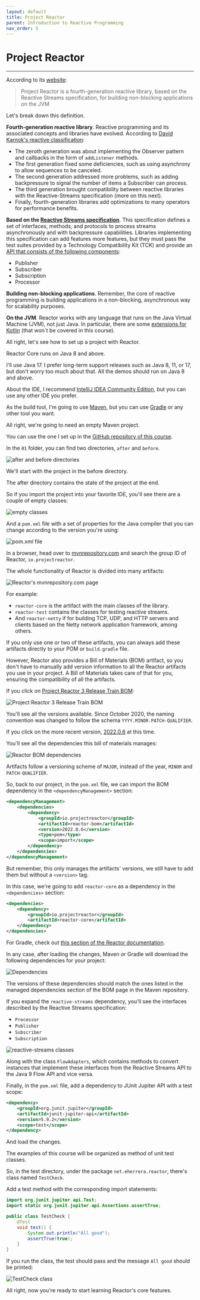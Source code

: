 ```yaml
---
layout: default
title: Project Reactor
parent: Introduction to Reactive Programming
nav_order: 5
---
```


# Project Reactor
* * *
According to its [website](https://projectreactor.io):

> Project Reactor is a fourth-generation reactive library, based on the Reactive Streams specification, for building non-blocking applications on the JVM

Let's break down this definition.

**Fourth-generation reactive library**. Reactive programming and its associated concepts and libraries have evolved. According to [David Karnok's reactive classification](https://akarnokd.blogspot.com/2016/03/operator-fusion-part-1.html):
- The zeroth generation was about implementing the Observer pattern and callbacks in the form of `addListener` methods. 
- The first generation fixed some deficiencies, such as using asynchrony to allow sequences to be canceled. 
- The second generation addressed more problems, such as adding backpressure to signal the number of items a Subscriber can process. 
- The third generation brought compatibility between reactive libraries with the Reactive-Streams specification (more on this next).
- Finally, fourth-generation libraries add optimizations to many operators for performance benefits.

**Based on the [Reactive Streams specification](https://www.reactive-streams.org)**. This specification defines a set of interfaces, methods, and protocols to process streams asynchronously and with backpressure capabilities. Libraries implementing this specification can add features more features, but they must pass the test suites provided by a Technology Compatibility Kit (TCK) and provide an [API that consists of the following components](https://github.com/reactive-streams/reactive-streams-jvm/blob/v1.0.3/README.md#api-components):
- Publisher
- Subscriber
- Subscription
- Processor

**Building non-blocking applications**. Remember, the core of reactive programming is building applications in a non-blocking, asynchronous way for scalability purposes.

**On the JVM**. Reactor works with any language that runs on the Java Virtual Machine (JVM), not just Java. In particular, there are some [extensions for Kotlin](https://projectreactor.io/docs/core/release/reference/#kotlin) (that won´t be covered in this course).

All right, let's see how to set up a project with Reactor.

Reactor Core runs on Java 8 and above. 

I'll use Java 17. I prefer long-term support releases such as Java 8, 11, or 17, but don't worry too much about that. All the demos should run on Java 8 and above.

About the IDE, I recommend [IntelliJ IDEA Community Edition](https://www.jetbrains.com/idea/download/), but you can use any other IDE you prefer.

As the build tool, I'm going to use [Maven](https://maven.apache.org/index.html), but you can use [Gradle](https://gradle.org/) or any other tool you want.

All right, we're going to need an empty Maven project. 

You can use the one I set up in the [GitHub repository of this course](https://github.com/eh3rrera/project-reactor-course).

In the `01` folder, you can find two directories, `after` and `before`.

![after and before directories](images/28.png)

We'll start with the project in the before directory.

The after directory contains the state of the project at the end.

So if you import the project into your favorite IDE, you'll see there are a couple of empty classes:

![empty classes](images/29.png)

And a `pom.xml` file with a set of properties for the Java compiler that you can change according to the version you're using:

![pom.xml file](images/30.png)

In a browser, head over to [mvnrepository.com](https://mvnrepository.com) and search the group ID of Reactor, `io.projectreactor`.

The whole functionality of Reactor is divided into many artifacts:

![Reactor's mvnrepository.com page](images/31.png)

For example:
- `reactor-core` is the artifact with the main classes of the library.
- `reactor-test` contains the classes for testing reactive streams.
- And `reactor-netty` if for building TCP, UDP, and HTTP servers and clients based on the Netty network application framework, among others.

If you only use one or two of these artifacts, you can always add these artifacts directly to your POM or `build.gradle` file.

However, Reactor also provides a Bill of Materials (BOM) artifact, so you don't have to manually add version information to all the Reactor artifacts you use in your project. A Bill of Materials takes care of that for you, ensuring the compatibility of all the artifacts.

If you click on [Project Reactor 3 Release Train BOM](https://mvnrepository.com/artifact/io.projectreactor/reactor-bom):

![Project Reactor 3 Release Train BOM](images/32.png)

You'll see all the versions available. Since October 2020, the naming convention was changed to follow the schema `YYYY.MINOR.PATCH-QUALIFIER`.

If you click on the more recent version, [2022.0.6](https://mvnrepository.com/artifact/io.projectreactor/reactor-bom/2022.0.6) at this time.

You'll see all the dependencies this bill of materials manages:

![Reactor BOM dependencies](images/33.png)

Artifacts follow a versioning scheme of `MAJOR`, instead of the year, `MINOR` and `PATCH-QUALIFIER`.

So, back to our project, in the `pom.xml` file, we can import the BOM dependency in the `<dependencyManagement>` section:
```xml
<dependencyManagement> 
    <dependencies>
        <dependency>
            <groupId>io.projectreactor</groupId>
            <artifactId>reactor-bom</artifactId>
            <version>2022.0.6</version>
            <type>pom</type>
            <scope>import</scope>
        </dependency>
    </dependencies>
</dependencyManagement>
```

But remember, this only manages the artifacts' versions, we still have to add them but without a `<version>` tag.
    
In this case, we're going to add `reactor-core` as a dependency in the `<dependencies>` section:
```xml
<dependencies>
    <dependency>
        <groupId>io.projectreactor</groupId>
        <artifactId>reactor-core</artifactId> 
    </dependency>
</dependencies>
```

For Gradle, check out [this section of the Reactor documentation](https://projectreactor.io/docs/core/release/reference/#_gradle_installation).

In any case, after loading the changes, Maven or Gradle will download the following dependencies for your project:

![Dependencies](images/34.png)

The versions of these dependencies should match the ones listed in the managed dependencies section of the BOM page in the Maven repository.

If you expand the `reactive-streams` dependency, you'll see the interfaces described by the Reactive Streams specification:
- `Processor`
- `Publisher`
- `Subscriber`
- `Subscription`

![reactive-streams classes](images/35.png)

Along with the class `FlowAdapters`, which contains methods to convert instances that implement these interfaces from the Reactive Streams API to the Java 9 Flow API and vice versa.

Finally, in the `pom.xml` file, add a dependency to JUnit Jupiter API with a test scope:
```xml
<dependency>
    <groupId>org.junit.jupiter</groupId>
    <artifactId>junit-jupiter-api</artifactId>
    <version>5.9.2</version>
    <scope>test</scope>
</dependency>
```

And load the changes.

The examples of this course will be organized as method of unit test classes.

So, in the test directory, under the package `net.eherrera.reactor`, there's class named `TestCheck`.

Add a test method with the corresponding import statements:
```java
import org.junit.jupiter.api.Test;
import static org.junit.jupiter.api.Assertions.assertTrue;

public class TestCheck {
    @Test
    void test() {
        System.out.println("All good");
        assertTrue(true);
    }
}
```

If you run the class, the test should pass and the message `All good` should be printed:

![TestCheck class](images/36.png)

All right, now you're ready to start learning Reactor's core features.


